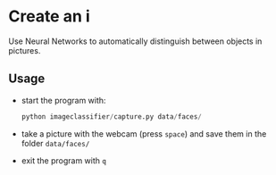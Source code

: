# Create an i

Use Neural Networks to automatically distinguish between objects in pictures. 


## Usage


- start the program with:

    ```python
    python imageclassifier/capture.py data/faces/
    ```

- take a picture with the webcam (press `space`) and save them in the folder `data/faces/`
- exit the program with `q`
